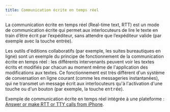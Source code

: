 ```yaml
---
title: Communication écrite en temps réel
---
```


La communication écrite en temps réel (<span lang="en">Real-time text</span>, RTT) est un mode de communication écrite qui permet aux interlocuteurs de lire le texte en train d’être écrit par l’expéditeur, sans attendre que l’expéditeur valide (par exemple avec la touche entrée).

Les outils d'éditions collaboratifs (par exemple, les suites bureautiques en ligne) sont un exemple du principe de fonctionnement de la communication écrite en temps réel : les différents intervenants peuvent voir les textes écrits et modifiés par chacun au moment même de l'application des modifications aux textes. Ce fonctionnement est très différent d'un système de conversation en ligne courant (comme les messageries instantanées), qui ne transmet un message écrit aux interlocuteurs qu'à l'activation d'une touche ou d'un bouton (par exemple, la touche <kbd>entrée</kbd>).

Exemple de communication écrite en temps réel intégrée à une plateforme : <a lang="en" hreflang="en" href="https://support.apple.com/en-us/HT207033">Answer or make RTT or TTY calls from iPhone</a>.